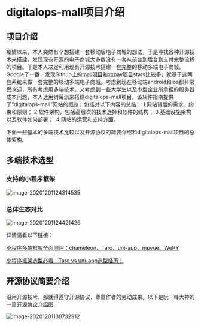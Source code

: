 # digitalops-mall项目介绍

## 项目介绍
​    疫情以来，本人突然有个想搭建一套移动版电子商城的想法，于是寻找各种开源技术来搭建，发现现有开源的电子商城大多数没有一套从前台到后台到支付完整流程的项目。于是本人决定利用现有开源技术搭建一套完整的移动多端电子商城。Google了一番，发现Github上的[mall项目](https://github.com/macrozheng/mall)和[xxpay项目](https://github.com/jmdhappy/xxpay-master)stars比较多，就基于这两套系统来做一套完整的移动多端电子商城。考虑到现在移动端android和ios都非常受欢迎，所有考虑用多端技术。又考虑到一些大学生以及小型企业所承担的服务器成本问题，本人选用树莓派来搭建digitalops-mall项目。
​    该软件指南提供了“digitalops-mall”网站的概览，包括对以下内容的总结：
​    1.网站背后的需求、约束和原则；
​    2.软件架构，包括高层次的技术选择和软件的结构；
​    3.基础设施架构以及软件如何部署；
​    4.网站的运营和支持方面。




下面一些基本的多端技术比较以及开源协议的简要介绍和digitalops-mall项目的总体架构.

## 多端技术选型

### 支持的小程序框架

![image-20201201124314535](https://digittalops.oss-cn-beijing.aliyuncs.com/docs/image-20201201124314535.png)

### 总体生态对比

![image-20201201124421426](https://digittalops.oss-cn-beijing.aliyuncs.com/docs/image-20201201124421426.png)

详情请看以下链接：

[小程序多端框架全面测评：chameleon、Taro、uni-app、mpvue、WePY](https://www.cnblogs.com/fundebug/p/compare-wechat-app-frameworks.html)

[小程序框架选型必看：Taro vs uni-app选型经历！](https://cloud.tencent.com/developer/article/1631593)

## 开源协议简要介绍

沿用开源技术，那就得遵守开源协议，尊重作者的劳动成果。以下是阮一峰大神的一篇[开源协议介绍](https://www.ruanyifeng.com/blog/2011/05/how_to_choose_free_software_licenses.html)图.

![image-20201201130732912](https://digittalops.oss-cn-beijing.aliyuncs.com/docs/image-20201201130732912.png)
